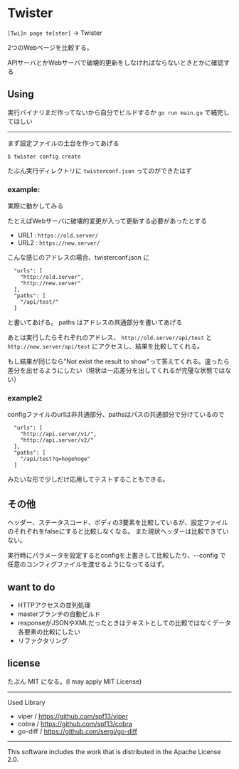 # Twister

`[Twi]n page te[ster]` -> Twister

2つのWebページを比較する。

APIサーバとかWebサーバで破壊的更新をしなければならないときとかに確認する

## Using

実行バイナリまだ作ってないから自分でビルドするか `go run main.go` で補完してほしい

---

まず設定ファイルの土台を作ってあげる
```
$ twister config create
```
たぶん実行ディレクトリに `twisterconf.json` ってのができたはず

### example:
実際に動かしてみる

たとえばWebサーバに破壊的変更が入って更新する必要があったとする

 - URL1 : `https://old.server/`
 - URL2 : `https://new.server/`

こんな感じのアドレスの場合、twisterconf.json に
```
  "urls": [
    "http://old.server",
    "http://new.server"
  ],
  "paths": [
    "/api/test/"
  ]
```
と書いてあげる。 paths はアドレスの共通部分を書いてあげる

あとは実行したらそれぞれのアドレス、 `http://old.server/api/test` と `http://new.server/api/test` にアクセスし、結果を比較してくれる。

もし結果が同じなら"Not exist the result to show"って答えてくれる。違ったら差分を出せるようにしたい（現状は一応差分を出してくれるが完璧な状態ではない）

### example2

configファイルのurlは非共通部分、pathsはパスの共通部分で分けているので
```
  "urls": [
    "http://api.server/v1/",
    "http://api.server/v2/"
  ],
  "paths": [
    "/api/test?q=hogehoge"
  ]
```
みたいな形で少しだけ応用してテストすることもできる。

## その他

ヘッダー、ステータスコード、ボディの3要素を比較しているが、設定ファイルのそれぞれをfalseにすると比較しなくなる。
また現状ヘッダーは比較できていない。

実行時にパラメータを設定するとconfigを上書きして比較したり、--config で任意のコンフィグファイルを渡せるようになってるはず。

## want to do

 - HTTPアクセスの並列処理
 - masterブランチの自動ビルド
 - responseがJSONやXMLだったときはテキストとしての比較ではなくデータ各要素の比較にしたい
 - リファクタリング

## license

たぶん MIT になる。(I may apply MIT License)

---

Used Library

 - viper / https://github.com/spf13/viper
 - cobra / https://github.com/spf13/cobra
 - go-diff / https://github.com/sergi/go-diff

---

This software includes the work that is distributed in the Apache License 2.0.